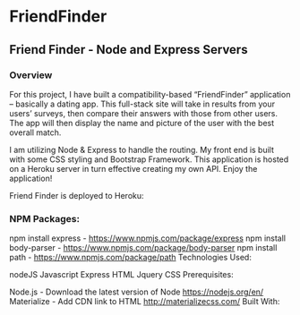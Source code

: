 # FriendFinder

## Friend Finder - Node and Express Servers

### Overview

For this project, I have built a compatibility-based “FriendFinder” application – basically a dating app. This full-stack site will take in results from your users’ surveys, then compare their answers with those from other users. The app will then display the name and picture of the user with the best overall match.

I am utilizing Node & Express to handle the routing. My front end is built with some CSS styling and Bootstrap Framework. This application is hosted on a Heroku server in turn effective creating my own API. Enjoy the application!

Friend Finder is deployed to Heroku:

### NPM Packages:

npm install express - https://www.npmjs.com/package/express
npm install body-parser - https://www.npmjs.com/package/body-parser
npm install path - https://www.npmjs.com/package/path
Technologies Used:

nodeJS
Javascript
Express
HTML
Jquery
CSS
Prerequisites:

Node.js - Download the latest version of Node https://nodejs.org/en/
Materialize - Add CDN link to HTML http://materializecss.com/
Built With:
